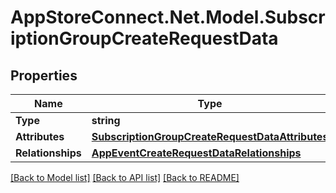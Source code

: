 # AppStoreConnect.Net.Model.SubscriptionGroupCreateRequestData

## Properties

Name | Type | Description | Notes
------------ | ------------- | ------------- | -------------
**Type** | **string** |  | 
**Attributes** | [**SubscriptionGroupCreateRequestDataAttributes**](SubscriptionGroupCreateRequestDataAttributes.md) |  | 
**Relationships** | [**AppEventCreateRequestDataRelationships**](AppEventCreateRequestDataRelationships.md) |  | 

[[Back to Model list]](../README.md#documentation-for-models) [[Back to API list]](../README.md#documentation-for-api-endpoints) [[Back to README]](../README.md)

